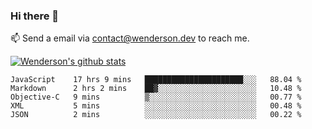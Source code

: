 ### Hi there 👋

<!--
**Wenderson-P/wenderson-p** is a ✨ _special_ ✨ repository because its `README.md` (this file) appears on your GitHub profile.

Here are some ideas to get you started:

- 🔭 I’m currently working on ...
- 🌱 I’m currently learning ...
- 👯 I’m looking to collaborate on ...
- 🤔 I’m looking for help with ...
- 💬 Ask me about ...
- 📫 How to reach me: ...
- 😄 Pronouns: ...
- ⚡ Fun fact: ...
-->

📫  Send a email via contact@wenderson.dev to reach me.

[![Wenderson's github stats](https://github-readme-stats.vercel.app/api?username=wenderson-p&show_icons=true&theme=tokyonight&hide=issues)](https://github.com/wenderson-p/github-readme-stats)

<!--START_SECTION:waka-->
```text
JavaScript    17 hrs 9 mins   ██████████████████████░░░   88.04 % 
Markdown      2 hrs 2 mins    ██▓░░░░░░░░░░░░░░░░░░░░░░   10.48 % 
Objective-C   9 mins          ▒░░░░░░░░░░░░░░░░░░░░░░░░   00.77 % 
XML           5 mins          ░░░░░░░░░░░░░░░░░░░░░░░░░   00.48 % 
JSON          2 mins          ░░░░░░░░░░░░░░░░░░░░░░░░░   00.22 % 
```
<!--END_SECTION:waka-->
